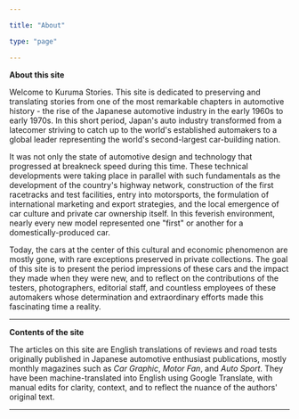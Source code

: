 ```yaml
---

title: "About"

type: "page"

---
```




<b>About this site</b>



Welcome to Kuruma Stories. This site is dedicated to preserving and translating stories from one of the most remarkable chapters in automotive history - the rise of the Japanese automotive industry in the early 1960s to early 1970s. In this short period, Japan's auto industry transformed from a latecomer striving to catch up to the world's established automakers to a global leader representing the world's second-largest car-building nation.



It was not only the state of automotive design and technology that progressed at breakneck speed during this time. These technical developments were taking place in parallel with such fundamentals as the development of the country's highway network, construction of the first racetracks and test facilities, entry into motorsports, the formulation of international marketing and export strategies, and the local emergence of car culture and private car ownership itself. In this feverish environment, nearly every new model represented one "first" or another for a domestically-produced car.



Today, the cars at the center of this cultural and economic phenomenon are mostly gone, with rare exceptions preserved in private collections. The goal of this site is to present the period impressions of these cars and the impact they made when they were new, and to reflect on the contributions of the testers, photographers, editorial staff, and countless employees of these automakers whose determination and extraordinary efforts made this fascinating time a reality.



---



<b>Contents of the site</b>



The articles on this site are English translations of reviews and road tests originally published in Japanese automotive enthusiast publications, mostly monthly magazines such as <i>Car Graphic</i>, <i>Motor Fan</i>, and <i>Auto Sport</i>. They have been machine-translated into English using Google Translate, with manual edits for clarity, context, and to reflect the nuance of the authors' original text.



---





